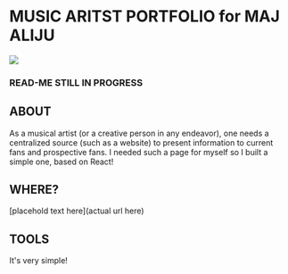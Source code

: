 # MUSIC ARITST PORTFOLIO for MAJ ALIJU

<!-- <img src="https://img.shields.io/badge/phase2-project-blue?style=flat-square&logo=appveyor"> -->
<img src="https://img.shields.io/badge/phase2-project-blue?style=flat-square&logo=appveyor">

### READ-ME STILL IN PROGRESS

## **ABOUT**
As a musical artist (or a creative person in any endeavor), one needs a centralized source (such as a website) to present information to current fans and prospective fans. 
I needed such a page for myself so I built a simple one, based on React!

## **WHERE?**
[placehold text here](actual url here)

## **TOOLS**
It's very simple!


